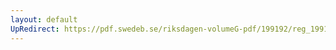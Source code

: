 ```yaml
---
layout: default
UpRedirect: https://pdf.swedeb.se/riksdagen-volumeG-pdf/199192/reg_199192/reg_199192_0721.pdf
---
```

